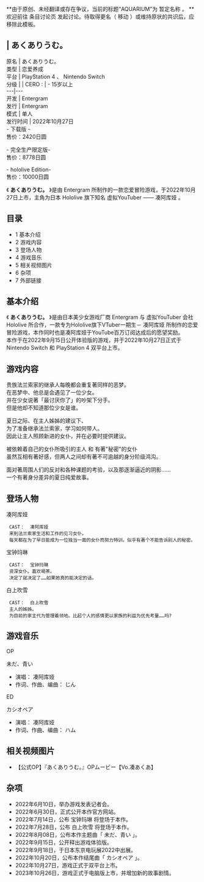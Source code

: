 **由于原创、未经翻译或存在争议，当前的标题“AQUARIUM”为 暂定名称  。 **  
欢迎前往  条目讨论页  发起讨论。待取得更名（  移动  ）或维持原状的共识后，应移除此模板。

|  あくありうむ。  
---  
原名  |  あくありうむ。   
类型  |  恋爱养成   
平台  |  PlayStation 4  、  Nintendo Switch   
分级  |  |  CERO  :  |  \- 15岁以上   
---|---  
开发  |  Entergram   
发行  |  Entergram   
模式  |  单人   
发行时间  |  2022年10月27日   
\- 下载版 -  
售价：2420日圆  
  
\- 完全生产限定版-  
售价：8778日圆  
  
\- hololive Edition-  
售价：10000日圆  
  
《  **あくありうむ。** 》是由  Entergram  所制作的一款恋爱冒险游戏，于2022年10月27日上市，主角为日本  Hololive
旗下知名  虚拟YouTuber  ——  凑阿库娅  。

##  目录

  * 1  基本介绍 
  * 2  游戏内容 
  * 3  登场人物 
  * 4  游戏音乐 
  * 5  相关视频图片 
  * 6  杂项 
  * 7  外部链接 

##  基本介绍

《  **あくありうむ。** 》是由日本美少女游戏厂商  Entergram  与  虚拟YouTuber  会社  Hololive
所合作，一款专为Hololive旗下VTuber一期生－  凑阿库娅  所制作的恋爱冒险游戏，本作同时也是凑阿库娅于YouTube百万订阅达成后的愿望奖励。  
本作于在2022年9月15日公开体验版的游戏，并于2022年10月27日正式于  Nintendo Switch  和  PlayStation 4
双平台上市。

##  游戏内容

贵族法兰索家的继承人每晚都会重复著同样的恶梦。  
在恶梦中、他总是会遇见了一位少女。  
并在少女说著「最讨厌你了」的吵架下分手。  
但是他却不知道那位少女是谁。  

夏日之际、在主人姊姊的建议下、  
为了准备继承法兰索家，学习如何带人。  
因此让主人照顾新进的女仆，并在必要时提供建议。  

被依赖着自己的女仆所吸引的主人 和 有著"秘密"的女仆  
虽然互相有著好感，但两人之间却有著不可逾越的身分阶级鸿沟。  

面对著周围人们的反对和各种课题的考验，以及那逐渐逼近的阴影……  
一个有著身分差异的夏日纯爱故事。

##  登场人物

凑阿库娅

     CAST：  凑阿库娅 
     来到法兰索家生活和工作的见习女仆。 
     每天都在为了早日能成为一位独当一面的女仆而努力特训。似乎有著个不能告诉别人的秘密。 

宝钟玛琳

     CAST：  宝钟玛琳 
     资深女仆。喜欢喝茶。 
     决定了就决定了……如果她真的能决定的话。 

白上吹雪

     CAST：  白上吹雪 
     主人的姊姊。 
     为目前的家主代为管理着领地。比起个人的感情更以家族的利益为优先考量……吗? 

##  游戏音乐

OP

未だ、青い

  * 演唱：  凑阿库娅 
  * 作词、作曲、编曲：  じん 

ED

カシオペア

  * 演唱：  凑阿库娅 
  * 作词、作曲、编曲：  ハム 

##  相关视频图片

  * 【公式OP】『あくありうむ。』OPムービー【Vo.凑あくあ】 

##  杂项

  * 2022年6月10日，举办游戏发表记者会。 
  * 2022年6月30日，正式公开本作官方网站。 
  * 2022年7月14日，公布  宝钟玛琳  将登场于本作。 
  * 2022年7月28日，公布  白上吹雪  将登场于本作。 
  * 2022年8月08日，公布本作主题曲「  未だ、青い  」。 
  * 2022年9月15日，公开释出游戏体验版。 
  * 2022年9月18日，于日本东京电玩展2022中出展。 
  * 2022年10月20日，公布本作结尾曲「  カシオペア  」。 
  * 2022年10月27日，游戏正式于双平台上市。 
  * 2023年10月26日，游戏正式于电脑版上市，并增加新的故事剧情。 

  